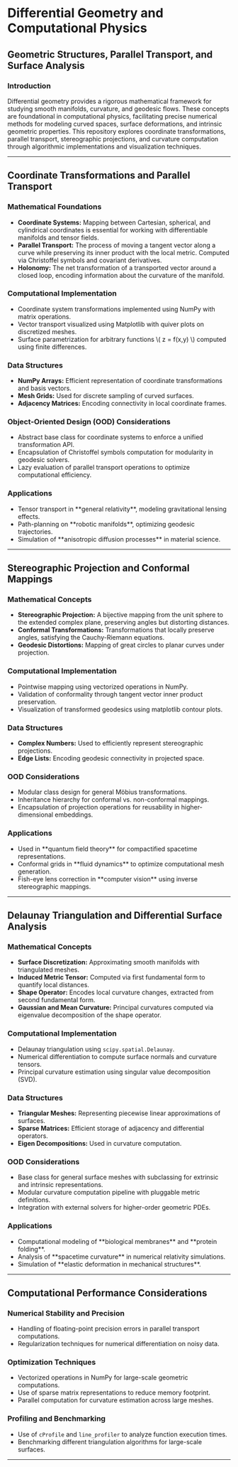 <h1>Differential Geometry and Computational Physics</h1>
<h2>Geometric Structures, Parallel Transport, and Surface Analysis</h2>

<h3>Introduction</h3>
<p>
Differential geometry provides a rigorous mathematical framework for studying smooth manifolds, curvature, and geodesic flows. These concepts are foundational in computational physics, facilitating precise numerical methods for modeling curved spaces, surface deformations, and intrinsic geometric properties. This repository explores coordinate transformations, parallel transport, stereographic projections, and curvature computation through algorithmic implementations and visualization techniques.
</p>

<hr>

<h2>Coordinate Transformations and Parallel Transport</h2>

<h3>Mathematical Foundations</h3>
<ul>
  <li><b>Coordinate Systems:</b> Mapping between Cartesian, spherical, and cylindrical coordinates is essential for working with differentiable manifolds and tensor fields.</li>
  <li><b>Parallel Transport:</b> The process of moving a tangent vector along a curve while preserving its inner product with the local metric. Computed via Christoffel symbols and covariant derivatives.</li>
  <li><b>Holonomy:</b> The net transformation of a transported vector around a closed loop, encoding information about the curvature of the manifold.</li>
</ul>

<h3>Computational Implementation</h3>
<ul>
  <li>Coordinate system transformations implemented using NumPy with matrix operations.</li>
  <li>Vector transport visualized using Matplotlib with quiver plots on discretized meshes.</li>
  <li>Surface parametrization for arbitrary functions \( z = f(x,y) \) computed using finite differences.</li>
</ul>

<h3>Data Structures</h3>
<ul>
  <li><b>NumPy Arrays:</b> Efficient representation of coordinate transformations and basis vectors.</li>
  <li><b>Mesh Grids:</b> Used for discrete sampling of curved surfaces.</li>
  <li><b>Adjacency Matrices:</b> Encoding connectivity in local coordinate frames.</li>
</ul>

<h3>Object-Oriented Design (OOD) Considerations</h3>
<ul>
  <li>Abstract base class for coordinate systems to enforce a unified transformation API.</li>
  <li>Encapsulation of Christoffel symbols computation for modularity in geodesic solvers.</li>
  <li>Lazy evaluation of parallel transport operations to optimize computational efficiency.</li>
</ul>

<h3>Applications</h3>
<ul>
  <li>Tensor transport in **general relativity**, modeling gravitational lensing effects.</li>
  <li>Path-planning on **robotic manifolds**, optimizing geodesic trajectories.</li>
  <li>Simulation of **anisotropic diffusion processes** in material science.</li>
</ul>

<hr>

<h2>Stereographic Projection and Conformal Mappings</h2>

<h3>Mathematical Concepts</h3>
<ul>
  <li><b>Stereographic Projection:</b> A bijective mapping from the unit sphere to the extended complex plane, preserving angles but distorting distances.</li>
  <li><b>Conformal Transformations:</b> Transformations that locally preserve angles, satisfying the Cauchy-Riemann equations.</li>
  <li><b>Geodesic Distortions:</b> Mapping of great circles to planar curves under projection.</li>
</ul>

<h3>Computational Implementation</h3>
<ul>
  <li>Pointwise mapping using vectorized operations in NumPy.</li>
  <li>Validation of conformality through tangent vector inner product preservation.</li>
  <li>Visualization of transformed geodesics using matplotlib contour plots.</li>
</ul>

<h3>Data Structures</h3>
<ul>
  <li><b>Complex Numbers:</b> Used to efficiently represent stereographic projections.</li>
  <li><b>Edge Lists:</b> Encoding geodesic connectivity in projected space.</li>
</ul>

<h3>OOD Considerations</h3>
<ul>
  <li>Modular class design for general Möbius transformations.</li>
  <li>Inheritance hierarchy for conformal vs. non-conformal mappings.</li>
  <li>Encapsulation of projection operations for reusability in higher-dimensional embeddings.</li>
</ul>

<h3>Applications</h3>
<ul>
  <li>Used in **quantum field theory** for compactified spacetime representations.</li>
  <li>Conformal grids in **fluid dynamics** to optimize computational mesh generation.</li>
  <li>Fish-eye lens correction in **computer vision** using inverse stereographic mappings.</li>
</ul>

<hr>

<h2>Delaunay Triangulation and Differential Surface Analysis</h2>

<h3>Mathematical Concepts</h3>
<ul>
  <li><b>Surface Discretization:</b> Approximating smooth manifolds with triangulated meshes.</li>
  <li><b>Induced Metric Tensor:</b> Computed via first fundamental form to quantify local distances.</li>
  <li><b>Shape Operator:</b> Encodes local curvature changes, extracted from second fundamental form.</li>
  <li><b>Gaussian and Mean Curvature:</b> Principal curvatures computed via eigenvalue decomposition of the shape operator.</li>
</ul>

<h3>Computational Implementation</h3>
<ul>
  <li>Delaunay triangulation using <code>scipy.spatial.Delaunay</code>.</li>
  <li>Numerical differentiation to compute surface normals and curvature tensors.</li>
  <li>Principal curvature estimation using singular value decomposition (SVD).</li>
</ul>

<h3>Data Structures</h3>
<ul>
  <li><b>Triangular Meshes:</b> Representing piecewise linear approximations of surfaces.</li>
  <li><b>Sparse Matrices:</b> Efficient storage of adjacency and differential operators.</li>
  <li><b>Eigen Decompositions:</b> Used in curvature computation.</li>
</ul>

<h3>OOD Considerations</h3>
<ul>
  <li>Base class for general surface meshes with subclassing for extrinsic and intrinsic representations.</li>
  <li>Modular curvature computation pipeline with pluggable metric definitions.</li>
  <li>Integration with external solvers for higher-order geometric PDEs.</li>
</ul>

<h3>Applications</h3>
<ul>
  <li>Computational modeling of **biological membranes** and **protein folding**.</li>
  <li>Analysis of **spacetime curvature** in numerical relativity simulations.</li>
  <li>Simulation of **elastic deformation in mechanical structures**.</li>
</ul>

<hr>

<h2>Computational Performance Considerations</h2>

<h3>Numerical Stability and Precision</h3>
<ul>
  <li>Handling of floating-point precision errors in parallel transport computations.</li>
  <li>Regularization techniques for numerical differentiation on noisy data.</li>
</ul>

<h3>Optimization Techniques</h3>
<ul>
  <li>Vectorized operations in NumPy for large-scale geometric computations.</li>
  <li>Use of sparse matrix representations to reduce memory footprint.</li>
  <li>Parallel computation for curvature estimation across large meshes.</li>
</ul>

<h3>Profiling and Benchmarking</h3>
<ul>
  <li>Use of <code>cProfile</code> and <code>line_profiler</code> to analyze function execution times.</li>
  <li>Benchmarking different triangulation algorithms for large-scale surfaces.</li>
</ul>

<hr>

